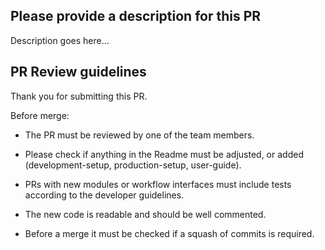 

## Please provide a description for this PR

Description goes here...

## PR Review guidelines

Thank you for submitting this PR.

Before merge:

* The PR must be reviewed by one of the team members.

* Please check if anything in the Readme must be adjusted, or added (development-setup, production-setup, user-guide).

* PRs with new modules or workflow interfaces must include tests according to the developer guidelines.

* The new code is readable and should be well commented.

* Before a merge it must be checked if a squash of commits is required.






